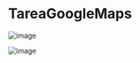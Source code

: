 # TareaGoogleMaps
![image](https://user-images.githubusercontent.com/87798436/222874593-9f38b6af-af22-461f-bd2a-40f5367234df.png)

![image](https://user-images.githubusercontent.com/87798436/222874672-c0141f60-804c-4b8c-ad7a-f5b9b2585c7f.png)
